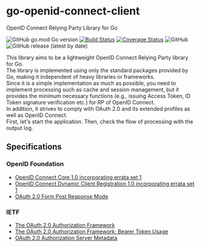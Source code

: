# go-openid-connect-client
OpenID Connect Relying Party Library for Go

![GitHub go.mod Go version](https://img.shields.io/github/go-mod/go-version/kura-lab/go-openid-connect-client)
[![Build Status](https://travis-ci.org/kura-lab/go-openid-connect-client.svg?branch=master)](https://travis-ci.org/kura-lab/go-openid-connect-client)
[![Coverage Status](https://coveralls.io/repos/github/kura-lab/go-openid-connect-client/badge.svg?branch=master)](https://coveralls.io/github/kura-lab/go-openid-connect-client?branch=master)
![GitHub](https://img.shields.io/github/license/kura-lab/go-openid-connect-client)
![GitHub release (latest by date)](https://img.shields.io/github/v/release/kura-lab/go-openid-connect-client)

This library aims to be a lightweight OpenID Connect Relying Party library for Go.  
The library is implemented using only the standard packages provided by Go, making it independent of heavy libraries or frameworks.  
Since it is a simple implementation as much as possible, you need to implement processing such as cache and session management, but it provides the minimum necessary functions (e.g., issuing Access Token, ID Token signature verification etc.) for RP of OpenID Connect.  
In addition, it strives to comply with OAuth 2.0 and its extended profiles as well as OpenID Connect.  
First, let's start the application. Then, check the flow of processing with the output log.  

## Specifications

### OpenID Foundation
* [OpenID Connect Core 1.0 incorporating errata set 1](https://openid.net/specs/openid-connect-core-1_0.html)
* [OpenID Connect Dynamic Client Registration 1.0 incorporating errata set 1](https://openid.net/specs/openid-connect-registration-1_0.html)
* [OAuth 2.0 Form Post Response Mode](https://openid.net/specs/oauth-v2-form-post-response-mode-1_0.html)

### IETF
* [The OAuth 2.0 Authorization Framework](https://tools.ietf.org/html/rfc6749)
* [The OAuth 2.0 Authorization Framework: Bearer Token Usage](https://tools.ietf.org/html/rfc6750)
* [OAuth 2.0 Authorization Server Metadata](https://tools.ietf.org/html/rfc8414)
